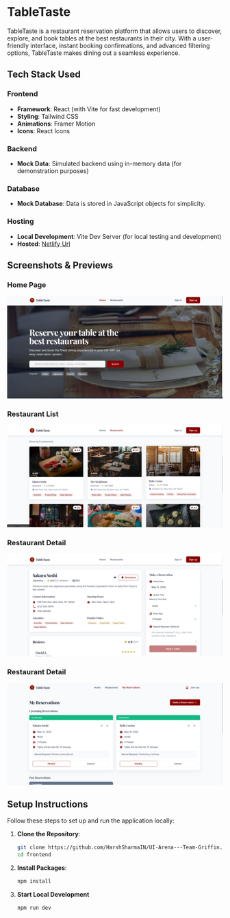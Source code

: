 # TableTaste

TableTaste is a restaurant reservation platform that allows users to discover, explore, and book tables at the best restaurants in their city. With a user-friendly interface, instant booking confirmations, and advanced filtering options, TableTaste makes dining out a seamless experience.

## Tech Stack Used

### Frontend
- **Framework**: React (with Vite for fast development)
- **Styling**: Tailwind CSS
- **Animations**: Framer Motion
- **Icons**: React Icons

### Backend
- **Mock Data**: Simulated backend using in-memory data (for demonstration purposes)

### Database
- **Mock Database**: Data is stored in JavaScript objects for simplicity.

### Hosting
- **Local Development**: Vite Dev Server (for local testing and development)
- **Hosted**: [Netlify Url](https://tabletaste.netlify.app/)

## Screenshots & Previews

### Home Page
![Home Page](./public/HomePage.png)

### Restaurant List
![Restaurant List](./public/RestaurantPage.png)

### Restaurant Detail
![Restaurant Detail](./public/BookingPage.png)

### Restaurant Detail
![Booking Detail](./public/ReservationsPage.png)

## Setup Instructions

Follow these steps to set up and run the application locally:

1. **Clone the Repository**:
   ```bash
   git clone https://github.com/HarshSharmaIN/UI-Arena---Team-Griffin.git
   cd frontend
   ```
2. **Install Packages**:
   ```bash
   npm install
   ```
3. **Start Local Development**
   ```bash
   npm run dev
   ```

